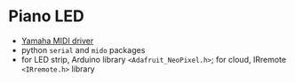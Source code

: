 # Piano LED
- [Yamaha MIDI driver](https://usa.yamaha.com/products/contents/music_production/downloads/firmware_software/index.html?c=music_production&k=USB-MIDI)
- python `serial` and `mido` packages
- for LED strip, Arduino library `<Adafruit_NeoPixel.h>`; for cloud, IRremote `<IRremote.h>` library
